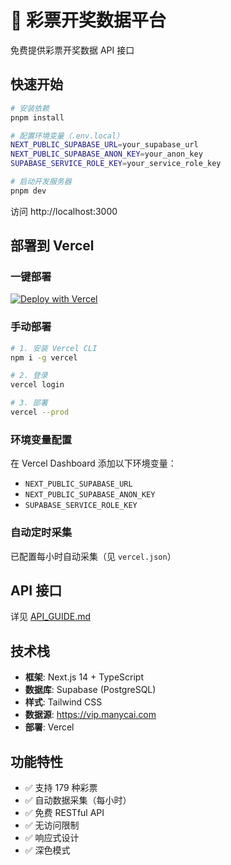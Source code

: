 # 🎰 彩票开奖数据平台

免费提供彩票开奖数据 API 接口

## 快速开始

```bash
# 安装依赖
pnpm install

# 配置环境变量（.env.local）
NEXT_PUBLIC_SUPABASE_URL=your_supabase_url
NEXT_PUBLIC_SUPABASE_ANON_KEY=your_anon_key
SUPABASE_SERVICE_ROLE_KEY=your_service_role_key

# 启动开发服务器
pnpm dev
```

访问 http://localhost:3000

## 部署到 Vercel

### 一键部署

[![Deploy with Vercel](https://vercel.com/button)](https://vercel.com/new/clone)

### 手动部署

```bash
# 1. 安装 Vercel CLI
npm i -g vercel

# 2. 登录
vercel login

# 3. 部署
vercel --prod
```

### 环境变量配置

在 Vercel Dashboard 添加以下环境变量：

- `NEXT_PUBLIC_SUPABASE_URL`
- `NEXT_PUBLIC_SUPABASE_ANON_KEY`
- `SUPABASE_SERVICE_ROLE_KEY`

### 自动定时采集

已配置每小时自动采集（见 `vercel.json`）

## API 接口

详见 [API_GUIDE.md](./API_GUIDE.md)

## 技术栈

- **框架**: Next.js 14 + TypeScript
- **数据库**: Supabase (PostgreSQL)
- **样式**: Tailwind CSS
- **数据源**: https://vip.manycai.com
- **部署**: Vercel

## 功能特性

- ✅ 支持 179 种彩票
- ✅ 自动数据采集（每小时）
- ✅ 免费 RESTful API
- ✅ 无访问限制
- ✅ 响应式设计
- ✅ 深色模式
